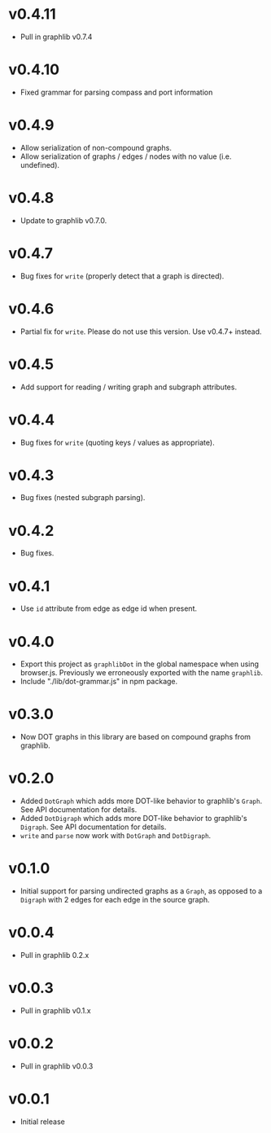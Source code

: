 v0.4.11
=======

* Pull in graphlib v0.7.4

v0.4.10
=======

* Fixed grammar for parsing compass and port information

v0.4.9
======

* Allow serialization of non-compound graphs.
* Allow serialization of graphs / edges / nodes with no value (i.e. undefined).

v0.4.8
======

* Update to graphlib v0.7.0.

v0.4.7
======

* Bug fixes for `write` (properly detect that a graph is directed).

v0.4.6
======

* Partial fix for `write`. Please do not use this version. Use v0.4.7+ instead.

v0.4.5
======

* Add support for reading / writing graph and subgraph attributes.

v0.4.4
======

* Bug fixes for `write` (quoting keys / values as appropriate).

v0.4.3
======

* Bug fixes (nested subgraph parsing).

v0.4.2
======

* Bug fixes.

v0.4.1
======

* Use `id` attribute from edge as edge id when present.

v0.4.0
======

* Export this project as `graphlibDot` in the global namespace when using
  browser.js. Previously we erroneously exported with the name `graphlib`.
* Include "./lib/dot-grammar.js" in npm package.

v0.3.0
======

* Now DOT graphs in this library are based on compound graphs from graphlib.

v0.2.0
======

* Added `DotGraph` which adds more DOT-like behavior to graphlib's `Graph`. See
  API documentation for details.
* Added `DotDigraph` which adds more DOT-like behavior to graphlib's `Digraph`.
  See API documentation for details.
* `write` and `parse` now work with `DotGraph` and `DotDigraph`.

v0.1.0
======

* Initial support for parsing undirected graphs as a `Graph`, as opposed to a
  `Digraph` with 2 edges for each edge in the source graph.

v0.0.4
======

* Pull in graphlib 0.2.x

v0.0.3
======

* Pull in graphlib v0.1.x

v0.0.2
======

* Pull in graphlib v0.0.3

v0.0.1
======

* Initial release
